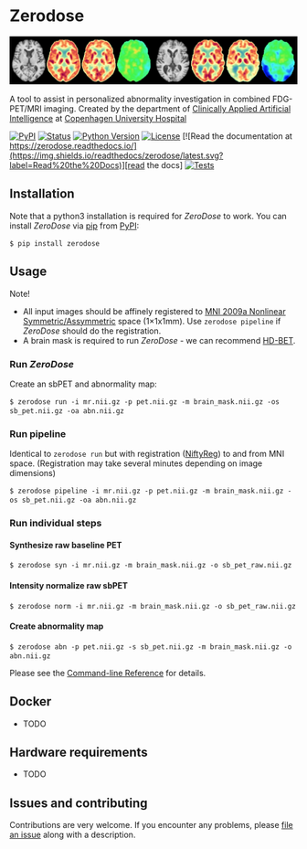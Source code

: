 # Zerodose

![Alt text](resources/imgs/banner.jpg)

A tool to assist in personalized abnormality investigation in combined FDG-PET/MRI imaging.
Created by the department of [Clinically Applied Artificial Intelligence](http://caai.dk/) at [Copenhagen University Hospital](https://www.rigshospitalet.dk/)

[![PyPI](https://img.shields.io/pypi/v/zerodose.svg)][pypi_]
[![Status](https://img.shields.io/pypi/status/zerodose.svg)][status]
[![Python Version](https://img.shields.io/pypi/pyversions/zerodose)][python version]
[![License](https://img.shields.io/pypi/l/zerodose)][license]
[![Read the documentation at https://zerodose.readthedocs.io/](https://img.shields.io/readthedocs/zerodose/latest.svg?label=Read%20the%20Docs)][read the docs]
[![Tests](https://github.com/ChristianHinge/zerodose/workflows/Tests/badge.svg)][tests]

[pypi_]: https://pypi.org/project/zerodose/
[status]: https://pypi.org/project/zerodose/
[read the docs]: https://zerodose.readthedocs.io/
[tests]: https://github.com/ChristianHinge/zerodose/actions?workflow=Tests
[python version]: https://pypi.org/project/zerodose

## Installation

Note that a python3 installation is required for _ZeroDose_ to work.
You can install _ZeroDose_ via [pip] from [PyPI]:

```console
$ pip install zerodose
```

## Usage
Note!
- All input images should be affinely registered to [MNI 2009a Nonlinear Symmetric/Assymmetric](https://nist.mni.mcgill.ca/icbm-152-nonlinear-atlases-2009/) space (1×1x1mm). Use `zerodose pipeline` if _ZeroDose_ should do the registration. 
- A brain mask is required to run _ZeroDose_ - we can recommend [HD-BET](https://github.com/MIC-DKFZ/HD-BET). 

### Run _ZeroDose_

Create an sbPET and abnormality map:
```console
$ zerodose run -i mr.nii.gz -p pet.nii.gz -m brain_mask.nii.gz -os sb_pet.nii.gz -oa abn.nii.gz
```

### Run pipeline
Identical to `zerodose run` but with registration ([NiftyReg](http://cmictig.cs.ucl.ac.uk/wiki/index.php/NiftyReg)) to and from MNI space. (Registration may take several minutes depending on image dimensions)
```console
$ zerodose pipeline -i mr.nii.gz -p pet.nii.gz -m brain_mask.nii.gz -os sb_pet.nii.gz -oa abn.nii.gz
```

### Run individual steps
#### Synthesize raw baseline PET

```console
$ zerodose syn -i mr.nii.gz -m brain_mask.nii.gz -o sb_pet_raw.nii.gz
```
#### Intensity normalize raw sbPET

```console
$ zerodose norm -i mr.nii.gz -m brain_mask.nii.gz -o sb_pet_raw.nii.gz
```

#### Create abnormality map

```console
$ zerodose abn -p pet.nii.gz -s sb_pet.nii.gz -m brain_mask.nii.gz -o abn.nii.gz
```

Please see the [Command-line Reference] for details.

## Docker

- TODO

## Hardware requirements
- TODO

## Issues and contributing

Contributions are very welcome.
If you encounter any problems,
please [file an issue] along with a description.

[pypi]: https://pypi.org/
[file an issue]: https://github.com/ChristianHinge/zerodose/issues
[pip]: https://pip.pypa.io/

<!-- github-only -->

[license]: https://github.com/ChristianHinge/zerodose/blob/main/LICENSE
[contributor guide]: https://github.com/ChristianHinge/zerodose/blob/main/CONTRIBUTING.md
[command-line reference]: https://zerodose.readthedocs.io/en/latest/usage.html
